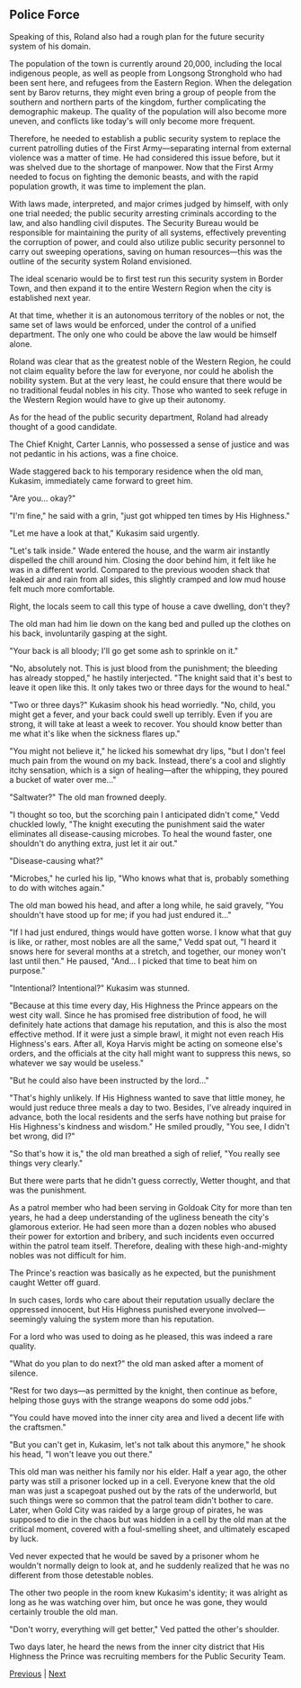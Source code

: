 ## Police Force
Speaking of this, Roland also had a rough plan for the future security system of his domain.



The population of the town is currently around 20,000, including the local indigenous people, as well as people from Longsong Stronghold who had been sent here, and refugees from the Eastern Region. When the delegation sent by Barov returns, they might even bring a group of people from the southern and northern parts of the kingdom, further complicating the demographic makeup. The quality of the population will also become more uneven, and conflicts like today's will only become more frequent.



Therefore, he needed to establish a public security system to replace the current patrolling duties of the First Army—separating internal from external violence was a matter of time. He had considered this issue before, but it was shelved due to the shortage of manpower. Now that the First Army needed to focus on fighting the demonic beasts, and with the rapid population growth, it was time to implement the plan.



With laws made, interpreted, and major crimes judged by himself, with only one trial needed; the public security arresting criminals according to the law, and also handling civil disputes. The Security Bureau would be responsible for maintaining the purity of all systems, effectively preventing the corruption of power, and could also utilize public security personnel to carry out sweeping operations, saving on human resources—this was the outline of the security system Roland envisioned.



The ideal scenario would be to first test run this security system in Border Town, and then expand it to the entire Western Region when the city is established next year.



At that time, whether it is an autonomous territory of the nobles or not, the same set of laws would be enforced, under the control of a unified department. The only one who could be above the law would be himself alone.



Roland was clear that as the greatest noble of the Western Region, he could not claim equality before the law for everyone, nor could he abolish the nobility system. But at the very least, he could ensure that there would be no traditional feudal nobles in his city. Those who wanted to seek refuge in the Western Region would have to give up their autonomy.



As for the head of the public security department, Roland had already thought of a good candidate.



The Chief Knight, Carter Lannis, who possessed a sense of justice and was not pedantic in his actions, was a fine choice.



Wade staggered back to his temporary residence when the old man, Kukasim, immediately came forward to greet him.

"Are you... okay?"

"I'm fine," he said with a grin, "just got whipped ten times by His Highness."

"Let me have a look at that," Kukasim said urgently.

"Let's talk inside." Wade entered the house, and the warm air instantly dispelled the chill around him. Closing the door behind him, it felt like he was in a different world. Compared to the previous wooden shack that leaked air and rain from all sides, this slightly cramped and low mud house felt much more comfortable.

Right, the locals seem to call this type of house a cave dwelling, don't they?

The old man had him lie down on the kang bed and pulled up the clothes on his back, involuntarily gasping at the sight.

"Your back is all bloody; I'll go get some ash to sprinkle on it."



"No, absolutely not. This is just blood from the punishment; the bleeding has already stopped," he hastily interjected. "The knight said that it's best to leave it open like this. It only takes two or three days for the wound to heal."



"Two or three days?" Kukasim shook his head worriedly. "No, child, you might get a fever, and your back could swell up terribly. Even if you are strong, it will take at least a week to recover. You should know better than me what it's like when the sickness flares up."



"You might not believe it," he licked his somewhat dry lips, "but I don't feel much pain from the wound on my back. Instead, there's a cool and slightly itchy sensation, which is a sign of healing—after the whipping, they poured a bucket of water over me..."



"Saltwater?" The old man frowned deeply.



"I thought so too, but the scorching pain I anticipated didn't come," Vedd chuckled lowly, "The knight executing the punishment said the water eliminates all disease-causing microbes. To heal the wound faster, one shouldn't do anything extra, just let it air out."



"Disease-causing what?"



"Microbes," he curled his lip, "Who knows what that is, probably something to do with witches again."



The old man bowed his head, and after a long while, he said gravely, "You shouldn't have stood up for me; if you had just endured it..."



"If I had just endured, things would have gotten worse. I know what that guy is like, or rather, most nobles are all the same," Vedd spat out, "I heard it snows here for several months at a stretch, and together, our money won't last until then." He paused, "And... I picked that time to beat him on purpose."



"Intentional? Intentional?" Kukasim was stunned.



"Because at this time every day, His Highness the Prince appears on the west city wall. Since he has promised free distribution of food, he will definitely hate actions that damage his reputation, and this is also the most effective method. If it were just a simple brawl, it might not even reach His Highness's ears. After all, Koya Harvis might be acting on someone else's orders, and the officials at the city hall might want to suppress this news, so whatever we say would be useless."



"But he could also have been instructed by the lord..."



"That's highly unlikely. If His Highness wanted to save that little money, he would just reduce three meals a day to two. Besides, I've already inquired in advance, both the local residents and the serfs have nothing but praise for His Highness's kindness and wisdom." He smiled proudly, "You see, I didn't bet wrong, did I?"



"So that's how it is," the old man breathed a sigh of relief, "You really see things very clearly."



But there were parts that he didn't guess correctly, Wetter thought, and that was the punishment.



As a patrol member who had been serving in Goldoak City for more than ten years, he had a deep understanding of the ugliness beneath the city's glamorous exterior. He had seen more than a dozen nobles who abused their power for extortion and bribery, and such incidents even occurred within the patrol team itself. Therefore, dealing with these high-and-mighty nobles was not difficult for him.



The Prince's reaction was basically as he expected, but the punishment caught Wetter off guard.



In such cases, lords who care about their reputation usually declare the oppressed innocent, but His Highness punished everyone involved—seemingly valuing the system more than his reputation.



For a lord who was used to doing as he pleased, this was indeed a rare quality.

"What do you plan to do next?" the old man asked after a moment of silence.

"Rest for two days—as permitted by the knight, then continue as before, helping those guys with the strange weapons do some odd jobs."

"You could have moved into the inner city area and lived a decent life with the craftsmen."

"But you can't get in, Kukasim, let's not talk about this anymore," he shook his head, "I won't leave you out there."

This old man was neither his family nor his elder. Half a year ago, the other party was still a prisoner locked up in a cell. Everyone knew that the old man was just a scapegoat pushed out by the rats of the underworld, but such things were so common that the patrol team didn't bother to care. Later, when Gold City was raided by a large group of pirates, he was supposed to die in the chaos but was hidden in a cell by the old man at the critical moment, covered with a foul-smelling sheet, and ultimately escaped by luck.

Ved never expected that he would be saved by a prisoner whom he wouldn't normally deign to look at, and he suddenly realized that he was no different from those detestable nobles.

The other two people in the room knew Kukasim's identity; it was alright as long as he was watching over him, but once he was gone, they would certainly trouble the old man.

"Don't worry, everything will get better," Ved patted the other's shoulder.



Two days later, he heard the news from the inner city district that His Highness the Prince was recruiting members for the Public Security Team.





[Previous](CH0322.md) | [Next](CH0324.md)
